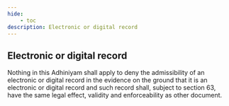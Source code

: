 ```yaml
---
hide:
    - toc
description: Electronic or digital record
---
```


## Electronic or digital record

Nothing in this Adhiniyam shall apply to deny the admissibility of an electronic or digital record in the evidence on the ground that it is an electronic or digital record and such record shall, subject to section 63, have the same legal effect, validity and enforceability as other document.
